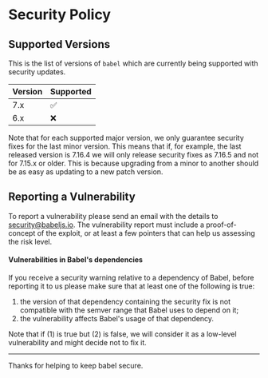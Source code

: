 # Security Policy

## Supported Versions

This is the list of versions of `babel` which are
currently being supported with security updates.

| Version  | Supported          |
| -------- | ------------------ |
| 7.x      | :white_check_mark: |
| 6.x      | :x:                |

Note that for each supported major version, we only guarantee security fixes for the last minor version. This means that if, for example, the last released version is 7.16.4 we will only release security fixes as 7.16.5 and not for 7.15.x or older. This is because upgrading from a minor to another should be as easy as updating to a new patch version.

## Reporting a Vulnerability

To report a vulnerability please send an email with the details to security@babeljs.io. The vulnerability report must include a proof-of-concept of the exploit, or at least a few pointers that can help us assessing the risk level.

#### Vulnerabilities in Babel's dependencies

If you receive a security warning relative to a dependency of Babel, before reporting it to us please make sure that at least one of the following is true:
1. the version of that dependency containing the security fix is not compatible with the semver range that Babel uses to depend on it;
2. the vulnerability affects Babel's usage of that dependency.

Note that if (1) is true but (2) is false, we will consider it as a low-level vulnerability and might decide not to fix it.

---

Thanks for helping to keep babel secure.
